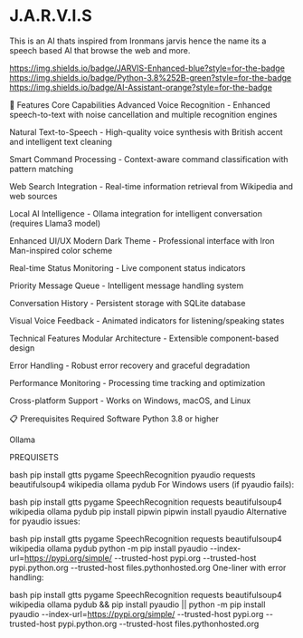 # J.A.R.V.I.S
This is an AI thats inspired from Ironmans jarvis hence the name its a speech based AI that browse the web and more.

https://img.shields.io/badge/JARVIS-Enhanced-blue?style=for-the-badge
https://img.shields.io/badge/Python-3.8%252B-green?style=for-the-badge
https://img.shields.io/badge/AI-Assistant-orange?style=for-the-badge

🚀 Features
Core Capabilities
Advanced Voice Recognition - Enhanced speech-to-text with noise cancellation and multiple recognition engines

Natural Text-to-Speech - High-quality voice synthesis with British accent and intelligent text cleaning

Smart Command Processing - Context-aware command classification with pattern matching

Web Search Integration - Real-time information retrieval from Wikipedia and web sources

Local AI Intelligence - Ollama integration for intelligent conversation (requires Llama3 model)

Enhanced UI/UX
Modern Dark Theme - Professional interface with Iron Man-inspired color scheme

Real-time Status Monitoring - Live component status indicators

Priority Message Queue - Intelligent message handling system

Conversation History - Persistent storage with SQLite database

Visual Voice Feedback - Animated indicators for listening/speaking states

Technical Features
Modular Architecture - Extensible component-based design

Error Handling - Robust error recovery and graceful degradation

Performance Monitoring - Processing time tracking and optimization

Cross-platform Support - Works on Windows, macOS, and Linux

📋 Prerequisites
Required Software
Python 3.8 or higher

Ollama

PREQUISETS

bash
pip install gtts pygame SpeechRecognition pyaudio requests beautifulsoup4 wikipedia ollama pydub
For Windows users (if pyaudio fails):

bash
pip install gtts pygame SpeechRecognition requests beautifulsoup4 wikipedia ollama pydub
pip install pipwin
pipwin install pyaudio
Alternative for pyaudio issues:

bash
pip install gtts pygame SpeechRecognition requests beautifulsoup4 wikipedia ollama pydub
python -m pip install pyaudio --index-url=https://pypi.org/simple/ --trusted-host pypi.org --trusted-host pypi.python.org --trusted-host files.pythonhosted.org
One-liner with error handling:

bash
pip install gtts pygame SpeechRecognition requests beautifulsoup4 wikipedia ollama pydub && pip install pyaudio || python -m pip install pyaudio --index-url=https://pypi.org/simple/ --trusted-host pypi.org --trusted-host pypi.python.org --trusted-host files.pythonhosted.org

